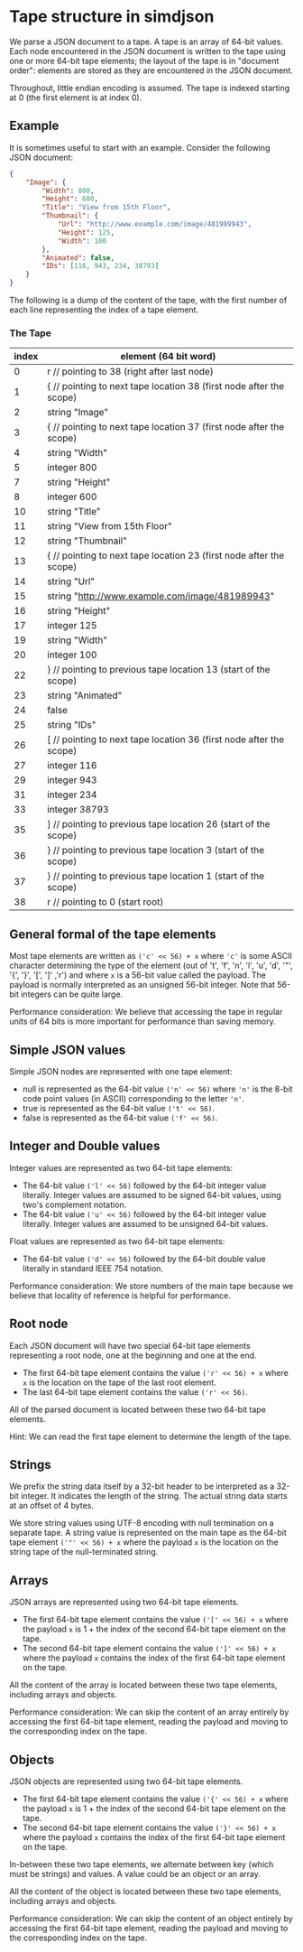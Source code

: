 
# Tape structure in simdjson 

We parse a JSON document to a tape. A tape is an array of 64-bit values. Each node encountered in the JSON document is written to the tape using one or more 64-bit tape elements; the layout of the tape is in "document order": elements are stored as they are encountered in the JSON document. 

Throughout, little endian encoding is assumed. The tape is indexed starting at 0 (the first element is at index 0).

## Example

It is sometimes useful to start with an example. Consider the following JSON document:

```json
{
	"Image": {
		"Width": 800,
		"Height": 600,
		"Title": "View from 15th Floor",
		"Thumbnail": {
			"Url": "http://www.example.com/image/481989943",
			"Height": 125,
			"Width": 100
		},
		"Animated": false,
		"IDs": [116, 943, 234, 38793]
	}
}
```

The following is a dump of the content of the tape, with the first number of each line representing the index of a tape element.

### The Tape
| index | element (64 bit word)                                               |
| ----- | ------------------------------------------------------------------- |
| 0     | r	// pointing to 38 (right after last node)                         |
| 1     | {	// pointing to next tape location 38 (first node after the scope) |
| 2     | string "Image"                                                      |
| 3     | {	// pointing to next tape location 37 (first node after the scope) |
| 4     | string "Width"                                                      |
| 5     | integer 800                                                         |
| 7     | string "Height"                                                     |
| 8     | integer 600                                                         |
| 10    | string "Title"                                                      |
| 11    | string "View from 15th Floor"                                       |
| 12    | string "Thumbnail"                                                  |
| 13    | {	// pointing to next tape location 23 (first node after the scope) |
| 14    | string "Url"                                                        |
| 15    | string "http://www.example.com/image/481989943"                     |
| 16    | string "Height"                                                     |
| 17    | integer 125                                                         |
| 19    | string "Width"                                                      |
| 20    | integer 100                                                         |
| 22    | }	// pointing to previous tape location 13 (start of the scope)     |
| 23    | string "Animated"                                                   |
| 24    | false                                                               |
| 25    | string "IDs"                                                        |
| 26    | [	// pointing to next tape location 36 (first node after the scope) |
| 27    | integer 116                                                         |
| 29    | integer 943                                                         |
| 31    | integer 234                                                         |
| 33    | integer 38793                                                       |
| 35    | ]	// pointing to previous tape location 26 (start of the scope)     |
| 36    | }	// pointing to previous tape location 3 (start of the scope)      |
| 37    | }	// pointing to previous tape location 1 (start of the scope)      |
| 38    | r	// pointing to 0 (start root)                                     |



## General formal of the tape elements

Most tape elements are written as `('c' << 56) + x` where `'c'` is some ASCII character determining the type of the element (out of 't', 'f', 'n', 'l', 'u', 'd', '"', '{', '}', '[', ']' ,'r') and where `x` is a 56-bit value called the payload. The payload is normally interpreted as an unsigned 56-bit integer. Note that 56-bit integers can be quite large.


Performance consideration: We believe that accessing the tape in regular units of 64 bits is more important for performance than saving memory. 

## Simple JSON values

Simple JSON nodes are represented with one tape element:

- null is  represented as the 64-bit value `('n' << 56)` where `'n'` is the 8-bit code point values (in ASCII) corresponding to the letter `'n'`.
- true is  represented as the 64-bit value `('t' << 56)`.
- false is  represented as the 64-bit value `('f' << 56)`.


## Integer and Double values

Integer values are represented as two 64-bit tape elements:
- The 64-bit value `('l' << 56)` followed by the 64-bit integer value literally. Integer values are assumed to be signed 64-bit values, using two's complement notation.
- The 64-bit value `('u' << 56)` followed by the 64-bit integer value literally. Integer values are assumed to be unsigned 64-bit values.


Float values are represented as two 64-bit tape elements:
- The 64-bit value `('d' << 56)` followed by the 64-bit double value literally in standard IEEE 754 notation.

Performance consideration: We store numbers of the main tape because we believe that locality of reference is helpful for performance. 

## Root node

Each JSON document will have two special 64-bit tape elements representing a root node, one at the beginning and one at the end.

- The first 64-bit tape element contains the value `('r' << 56) + x` where `x` is the location on the tape of the last root element.
- The last 64-bit tape element contains the value `('r' << 56)`.

All of the parsed document is located between these two 64-bit tape elements.

Hint: We can read the first tape element to determine the length of the tape.


## Strings

We prefix the string data itself by a 32-bit header to be interpreted as a 32-bit integer. It indicates the length of the string. The actual string data starts at an offset of 4 bytes.

We store string values using UTF-8 encoding with null termination on a separate tape. A string value is represented on the main tape as the 64-bit tape element `('"' << 56) + x` where the payload `x` is the location on the string tape of the null-terminated string. 

## Arrays 

JSON arrays are represented using two 64-bit tape elements.

- The first 64-bit tape element contains the value `('[' << 56) + x` where the payload `x` is 1 + the index of the second 64-bit tape element on the tape. 
- The second 64-bit tape element contains the value `(']' << 56) + x` where the payload `x` contains the index of the first 64-bit tape element on the tape.

All the content of the array is located between these two tape elements, including arrays and objects.

Performance consideration: We can skip the content of an array entirely by accessing the first 64-bit tape element, reading the payload and moving to the corresponding index on the tape.

## Objects 

JSON objects are represented using two 64-bit tape elements.

- The first 64-bit tape element contains the value `('{' << 56) + x` where the payload `x` is 1 + the index of the second 64-bit tape element on the tape.
- The second 64-bit tape element contains the value `('}' << 56) + x` where the payload `x` contains the index of the first 64-bit tape element on the tape.

In-between these two tape elements, we alternate between key (which must be strings) and values. A value could be an object or an array.

All the content of the object is located between these two tape elements, including arrays and objects. 

Performance consideration: We can skip the content of an object entirely by accessing the first 64-bit tape element, reading the payload and moving to the corresponding index on the tape.
